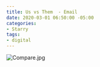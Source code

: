 ```yaml
---
title: Us vs Them  - Email
date: 2020-03-01 06:50:00 -05:00
categories:
- Starry
tags:
- digital
---
```


![Compare.jpg](/uploads/Compare.jpg)